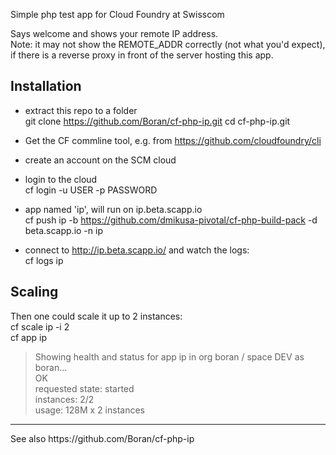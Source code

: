 Simple php test app for Cloud Foundry at Swisscom

Says welcome and shows your remote IP address.   
Note: it may not show the REMOTE_ADDR correctly (not what you'd expect), if there is a reverse proxy in front of the server hosting this app.


Installation
------------
- extract this repo to a folder  
  git clone https://github.com/Boran/cf-php-ip.git
  cd cf-php-ip.git

- Get the CF commline tool, e.g. from https://github.com/cloudfoundry/cli   
- create an account on the SCM cloud  
- login to the cloud   
  cf login -u USER -p PASSWORD

- app named 'ip', will run on ip.beta.scapp.io    
  cf push ip -b https://github.com/dmikusa-pivotal/cf-php-build-pack -d beta.scapp.io -n ip

- connect to http://ip.beta.scapp.io/ and watch the logs:  
  cf logs ip


Scaling
-------
Then one could scale it up to 2 instances:  
cf scale ip -i 2  
cf app ip  
> Showing health and status for app ip in org boran / space DEV as boran...  
OK    
requested state: started  
instances: 2/2  
usage: 128M x 2 instances  




<hr>
See also https://github.com/Boran/cf-php-ip
